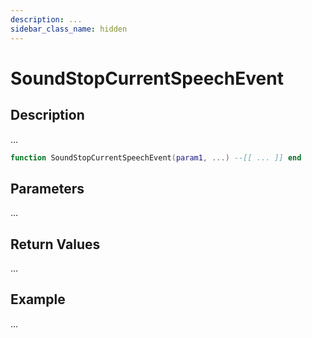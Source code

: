 ```yaml
---
description: ...
sidebar_class_name: hidden
---
```


# SoundStopCurrentSpeechEvent

## Description

...

```lua
function SoundStopCurrentSpeechEvent(param1, ...) --[[ ... ]] end
```

## Parameters

...

## Return Values

...

## Example

...

